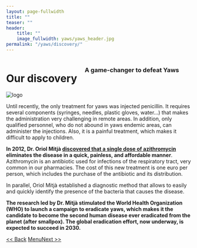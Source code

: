 ```yaml
---
layout: page-fullwidth
title: ""
teaser: ""
header:
    title: ""
    image_fullwidth: yaws/yaws_header.jpg
permalink: "/yaws/discovery/"
---
```


<div class="row t10">
	<div class="medium-8 columns b30">
		<h1>Our discovery</h1>
		<h3>A game-changer to defeat Yaws</h3>
	</div>
	<div class="medium-3 columns b30">
		<img src="{{ site.urlimg }}/yaws/cure_yaws_logo.png" alt="logo">
	</div>
</div>

Until recently, the only treatment for yaws was injected penicillin. It requires several components (syringes, needles, plastic gloves, water…) that makes the administration very challenging in remote areas. In addition, only qualified personnel, who do not abound in yaws endemic areas, can administer the injections. Also, it is a painful treatment, which makes it difficult to apply to children.

**In 2012, Dr. Oriol Mitjà [discovered that a single dose of azithromycin](https://www.thelancet.com/journals/lancet/article/PIIS0140-6736(11)61624-3/fulltext) eliminates the disease in a quick, painless, and affordable manner**. Azithromycin is an antibiotic used for infections of the respiratory tract, very common in our pharmacies.  The cost of this new treatment is one euro per person, which includes the purchase of the antibiotic and its distribution.

In parallel, Oriol Mitjà established a diagnostic method that allows to easily and quickly identify the presence of the bacteria that causes the disease.

**The research led by Dr. Mitjà stimulated the World Health Organization (WHO) to launch a campaign to eradicate yaws, which makes it the candidate to become the second human disease ever eradicated from the planet (after smallpox). The global eradication effort, now underway, is expected to succeed in 2030.**


<a class="button left r15 tiny radius" href="{{ site.url }}/yaws/diseases/"> << Back</a> <a class="button left r15 tiny radius" href="{{ site.url }}/yaws">Menu</a><a class="button left r15 tiny radius" href="{{ site.url }}/yaws/documentary/">Next >> </a>
